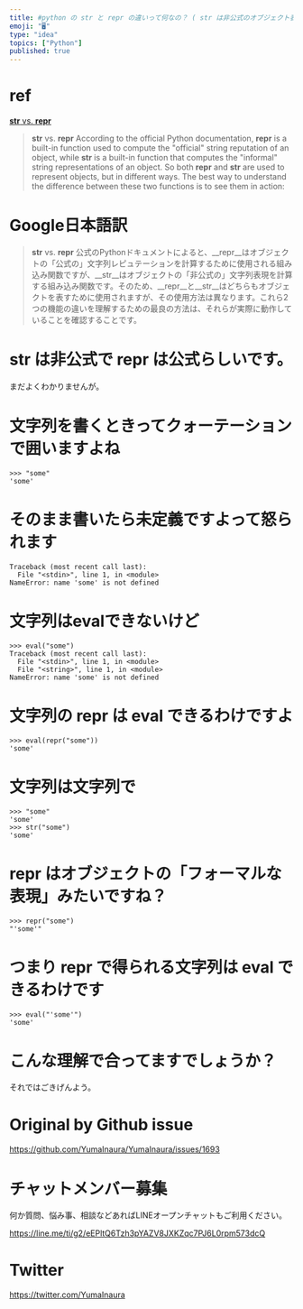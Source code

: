 ```yaml
---
title: #python の str と repr の違いって何なの？ ( str は非公式のオブジェクト表現 / repr は公式の表現 )
emoji: "🖥"
type: "idea"
topics: ["Python"]
published: true
---
```


# ref

[__str__ vs. __repr__](https://www.pythonforbeginners.com/basics/__str__-vs-__repr)

>__str__ vs. __repr__
>According to the official Python documentation, __repr__ is a built-in function used to compute the "official" string reputation of an object, while __str__ is a built-in function that computes the "informal" string representations of an object. So both __repr__ and __str__ are used to represent objects, but in different ways. The best way to understand the difference between these two functions is to see them in action:


# Google日本語訳

>__str__ vs. __repr__
>公式のPythonドキュメントによると、__repr__はオブジェクトの「公式の」文字列レピュテーションを計算するために使用される組み込み関数ですが、__str__はオブジェクトの「非公式の」文字列表現を計算する組み込み関数です。そのため、__repr__と__str__はどちらもオブジェクトを表すために使用されますが、その使用方法は異なります。これら2つの機能の違いを理解するための最良の方法は、それらが実際に動作していることを確認することです。

# str は非公式で repr は公式らしいです。

まだよくわかりませんが。

# 文字列を書くときってクォーテーションで囲いますよね


```
>>> "some"
'some'
```

# そのまま書いたら未定義ですよって怒られます

```
Traceback (most recent call last):
  File "<stdin>", line 1, in <module>
NameError: name 'some' is not defined
```

# 文字列はevalできないけど

```
>>> eval("some")
Traceback (most recent call last):
  File "<stdin>", line 1, in <module>
  File "<string>", line 1, in <module>
NameError: name 'some' is not defined
```

# 文字列の repr は eval できるわけですよ

```
>>> eval(repr("some"))
'some'
```

# 文字列は文字列で

```
>>> "some"
'some'
>>> str("some")
'some'
```

# repr はオブジェクトの「フォーマルな表現」みたいですね？

```
>>> repr("some")
"'some'"
```

# つまり repr で得られる文字列は eval できるわけです

```
>>> eval("'some'")
'some'

```

# こんな理解で合ってますでしょうか？

それではごきげんよう。

# Original by Github issue

https://github.com/YumaInaura/YumaInaura/issues/1693








<!-- Update From Qiita API -->

# チャットメンバー募集


何か質問、悩み事、相談などあればLINEオープンチャットもご利用ください。

https://line.me/ti/g2/eEPltQ6Tzh3pYAZV8JXKZqc7PJ6L0rpm573dcQ





# Twitter


https://twitter.com/YumaInaura


<!-- Update From Qiita API -->


